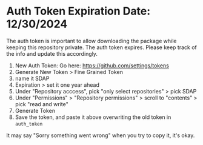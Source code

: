 # Auth Token Expiration Date: 12/30/2024

The auth token is important to allow downloading the package while keeping this repository private.
The auth token expires. Please keep track of the info and update this accordingly.


1. New Auth Token: Go here: https://github.com/settings/tokens
2. Generate New Token > Fine Grained Token
3. name it SDAP
4. Expiration > set it one year ahead
4. Under "Repository acccess", pick "only select repositories" > pick SDAP
5. Under "Permissions" > "Repository permissions" > scroll to "contents" > pick "read and write"
6. Generate Token
7. Save the token, and paste it above overwriting the old token in `auth_token`


It may say "Sorry something went wrong" when you try to copy it, it's okay.
